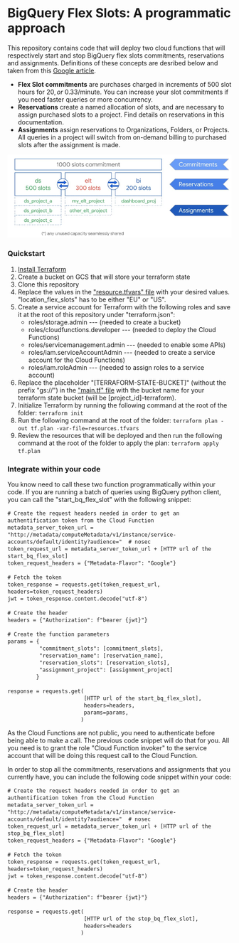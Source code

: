 # BigQuery Flex Slots: A programmatic approach

This repository contains code that will deploy two cloud functions that will respectively 
start and stop BigQuery flex slots commitments, reservations and assignments. Definitions of these
concepts are desribed below and taken from this [Google article](https://cloud.google.com/blog/products/data-analytics/optimize-bigquery-costs-with-flex-slots?utm_source=feedburner&utm_medium=email&utm_campaign=Feed:%2Bgoogleblog%2FCNkG%2B(Google%2BCloud%2BPlatform%2BBlog)).

- **Flex Slot commitments** are purchases charged in increments of 500 slot hours for $20, or ~$0.33/minute. 
You can increase your slot commitments if you need faster queries or more concurrency.  
- **Reservations** create a named allocation of slots, and are necessary to assign purchased slots to 
a project. Find details on reservations in this documentation.
- **Assignments** assign reservations to Organizations, Folders, or Projects. All queries in a project 
will switch from on-demand billing to purchased slots after the assignment is made.


![alt text](bq_flex_slots.jpg)

### Quickstart

1. [Install Terraform](https://learn.hashicorp.com/terraform/getting-started/install.html)
2. Create a bucket on GCS that will store your terraform state
3. Clone this repository
4. Replace the values in the ["resource.tfvars" file](https://github.com/Fourcast/bq_flex_slots/blob/master/resources.tfvars) 
   with your desired values. "location_flex_slots" has to be either "EU" or "US".
5. Create a service account for Terraform with the following roles and save it at the root of this 
repository under "terraform.json":
    - roles/storage.admin            --- (needed to create a bucket)
    - roles/cloudfunctions.developer --- (needed to deploy the Cloud Functions)
    - roles/servicemanagement.admin  --- (needed to enable some APIs)
    - roles/iam.serviceAccountAdmin  --- (needed to create a service account for the Cloud Functions)
    - roles/iam.roleAdmin            --- (needed to assign roles to a service account)
6. Replace the placeholder "[TERRAFORM-STATE-BUCKET]" (without the prefix "gs://") in the ["main.tf" file](https://github.com/Fourcast/bq_flex_slots/blob/master/main.tf)
with the bucket name for your terraform state bucket (will be [project_id]-terraform).
7. Initialize Terraform by running the following command at the root of the folder:
```terraform init```
8. Run the following command at the root of the folder:
```terraform plan -out tf.plan -var-file=resources.tfvars```
9. Review the resources that will be deployed and then run the following command at the root of the folder to apply the plan:
```terraform apply tf.plan```

### Integrate within your code

You know need to call these two function programmatically within your code. If you are running a batch of
queries using BigQuery python client, you can call the "start_bq_flex_slot" with the following snippet:

``` 
# Create the request headers needed in order to get an authentification token from the Cloud Function  
metadata_server_token_url = "http://metadata/computeMetadata/v1/instance/service-accounts/default/identity?audience="  # nosec
token_request_url = metadata_server_token_url + [HTTP url of the start_bq_flex_slot]
token_request_headers = {"Metadata-Flavor": "Google"}

# Fetch the token
token_response = requests.get(token_request_url, headers=token_request_headers)
jwt = token_response.content.decode("utf-8")

# Create the header
headers = {"Authorization": f"bearer {jwt}"}

# Create the function parameters
params = {
          "commitment_slots": [commitment_slots],
          "reservation_name": [reservation_name],
          "reservation_slots": [reservation_slots],
          "assignment_project": [assignment_project]
         }

response = requests.get(
                        [HTTP url of the start_bq_flex_slot],
                        headers=headers,
                        params=params,
                       )
``` 

As the Cloud Functions are not public, you need to authenticate before being able to make a call. The previous
code snippet will do that for you. All you need is to grant the role "Cloud Function invoker" to the service account
that will be doing this request call to the Cloud Function.

In order to stop all the commitments, reservations and assignments that you currently have, you can include
the following code snippet within your code:

``` 
# Create the request headers needed in order to get an authentification token from the Cloud Function  
metadata_server_token_url = "http://metadata/computeMetadata/v1/instance/service-accounts/default/identity?audience="  # nosec
token_request_url = metadata_server_token_url + [HTTP url of the stop_bq_flex_slot]
token_request_headers = {"Metadata-Flavor": "Google"}

# Fetch the token
token_response = requests.get(token_request_url, headers=token_request_headers)
jwt = token_response.content.decode("utf-8")

# Create the header
headers = {"Authorization": f"bearer {jwt}"}

response = requests.get(
                        [HTTP url of the stop_bq_flex_slot],
                        headers=headers
                       )
``` 